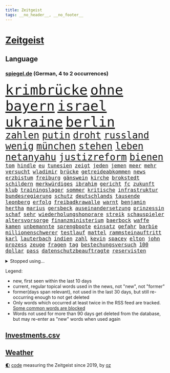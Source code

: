 ```yaml
---
title: Zeitgeist
tags: __no_header__, __no_footer__
---
```


# [Zeitgeist](https://oliz.io/zeitgeist/)

## Language

<h3><a href="https://www.spiegel.de" target="_blank">spiegel.de</a> (German, 4 to 2 occurrences)</h3>
<p style="font-family:monospace">
<span style="font-size:32pt"><a href="news_links.html#krimbrücke" class="current">krimbrücke</a></span>
<span style="font-size:32pt"><a href="news_links.html#ohne" class="current">ohne</a></span>
<span style="font-size:32pt"><a href="news_links.html#bayern" class="current">bayern</a></span>
<span style="font-size:32pt"><a href="news_links.html#israel" class="current">israel</a></span>
<span style="font-size:32pt"><a href="news_links.html#ukraine" class="current">ukraine</a></span>
<span style="font-size:32pt"><a href="news_links.html#berlin" class="current">berlin</a></span>
<br>
<span style="font-size:22pt"><a href="news_links.html#zahlen" class="current">zahlen</a></span>
<span style="font-size:22pt"><a href="news_links.html#putin" class="current">putin</a></span>
<span style="font-size:22pt"><a href="news_links.html#droht" class="current">droht</a></span>
<span style="font-size:22pt"><a href="news_links.html#russland" class="current">russland</a></span>
<span style="font-size:22pt"><a href="news_links.html#wenig" class="current">wenig</a></span>
<span style="font-size:22pt"><a href="news_links.html#münchen" class="current">münchen</a></span>
<span style="font-size:22pt"><a href="news_links.html#stehen" class="current">stehen</a></span>
<span style="font-size:22pt"><a href="news_links.html#leben" class="current">leben</a></span>
<span style="font-size:22pt"><a href="news_links.html#netanyahu" class="current">netanyahu</a></span>
<span style="font-size:22pt"><a href="news_links.html#justizreform" class="current">justizreform</a></span>
<span style="font-size:22pt"><a href="news_links.html#bienen" class="current">bienen</a></span>
<br>
<span style="font-size:12pt"><a href="news_links.html#tom" class="current">tom</a></span>
<span style="font-size:12pt"><a href="news_links.html#hindle" class="new">hindle</a></span>
<span style="font-size:12pt"><a href="news_links.html#eu" class="current">eu</a></span>
<span style="font-size:12pt"><a href="news_links.html#tunesien" class="current">tunesien</a></span>
<span style="font-size:12pt"><a href="news_links.html#zeigt" class="current">zeigt</a></span>
<span style="font-size:12pt"><a href="news_links.html#jeden" class="current">jeden</a></span>
<span style="font-size:12pt"><a href="news_links.html#jemen" class="new">jemen</a></span>
<span style="font-size:12pt"><a href="news_links.html#meer" class="current">meer</a></span>
<span style="font-size:12pt"><a href="news_links.html#mehr" class="current">mehr</a></span>
<span style="font-size:12pt"><a href="news_links.html#versucht" class="current">versucht</a></span>
<span style="font-size:12pt"><a href="news_links.html#wladimir" class="current">wladimir</a></span>
<span style="font-size:12pt"><a href="news_links.html#brücke" class="current">brücke</a></span>
<span style="font-size:12pt"><a href="news_links.html#getreideabkommen" class="current">getreideabkommen</a></span>
<span style="font-size:12pt"><a href="news_links.html#news" class="current">news</a></span>
<span style="font-size:12pt"><a href="news_links.html#erzbistum" class="current">erzbistum</a></span>
<span style="font-size:12pt"><a href="news_links.html#freiburg" class="current">freiburg</a></span>
<span style="font-size:12pt"><a href="news_links.html#gänswein" class="current">gänswein</a></span>
<span style="font-size:12pt"><a href="news_links.html#kirche" class="current">kirche</a></span>
<span style="font-size:12pt"><a href="news_links.html#brokstedt" class="current">brokstedt</a></span>
<span style="font-size:12pt"><a href="news_links.html#schildern" class="current">schildern</a></span>
<span style="font-size:12pt"><a href="news_links.html#merkwürdiges" class="new">merkwürdiges</a></span>
<span style="font-size:12pt"><a href="news_links.html#ibrahim" class="current">ibrahim</a></span>
<span style="font-size:12pt"><a href="news_links.html#gericht" class="current">gericht</a></span>
<span style="font-size:12pt"><a href="news_links.html#fc" class="current">fc</a></span>
<span style="font-size:12pt"><a href="news_links.html#zukunft" class="current">zukunft</a></span>
<span style="font-size:12pt"><a href="news_links.html#klub" class="current">klub</a></span>
<span style="font-size:12pt"><a href="news_links.html#trainingslager" class="new">trainingslager</a></span>
<span style="font-size:12pt"><a href="news_links.html#sommer" class="current">sommer</a></span>
<span style="font-size:12pt"><a href="news_links.html#kritische" class="current">kritische</a></span>
<span style="font-size:12pt"><a href="news_links.html#infrastruktur" class="current">infrastruktur</a></span>
<span style="font-size:12pt"><a href="news_links.html#bundesregierung" class="current">bundesregierung</a></span>
<span style="font-size:12pt"><a href="news_links.html#schutz" class="current">schutz</a></span>
<span style="font-size:12pt"><a href="news_links.html#deutschlands" class="current">deutschlands</a></span>
<span style="font-size:12pt"><a href="news_links.html#tausende" class="current">tausende</a></span>
<span style="font-size:12pt"><a href="news_links.html#leonberg" class="new">leonberg</a></span>
<span style="font-size:12pt"><a href="news_links.html#erfolg" class="current">erfolg</a></span>
<span style="font-size:12pt"><a href="news_links.html#freibadkrawalle" class="new">freibadkrawalle</a></span>
<span style="font-size:12pt"><a href="news_links.html#warnt" class="current">warnt</a></span>
<span style="font-size:12pt"><a href="news_links.html#benjamin" class="current">benjamin</a></span>
<span style="font-size:12pt"><a href="news_links.html#hertha" class="current">hertha</a></span>
<span style="font-size:12pt"><a href="news_links.html#marius" class="current">marius</a></span>
<span style="font-size:12pt"><a href="news_links.html#gersbeck" class="new">gersbeck</a></span>
<span style="font-size:12pt"><a href="news_links.html#auseinandersetzung" class="current">auseinandersetzung</a></span>
<span style="font-size:12pt"><a href="news_links.html#prinzessin" class="current">prinzessin</a></span>
<span style="font-size:12pt"><a href="news_links.html#schaf" class="new">schaf</a></span>
<span style="font-size:12pt"><a href="news_links.html#sehr" class="current">sehr</a></span>
<span style="font-size:12pt"><a href="news_links.html#wiederholungshonorare" class="new">wiederholungshonorare</a></span>
<span style="font-size:12pt"><a href="news_links.html#streik" class="current">streik</a></span>
<span style="font-size:12pt"><a href="news_links.html#schauspieler" class="current">schauspieler</a></span>
<span style="font-size:12pt"><a href="news_links.html#altersvorsorge" class="current">altersvorsorge</a></span>
<span style="font-size:12pt"><a href="news_links.html#finanzministerium" class="current">finanzministerium</a></span>
<span style="font-size:12pt"><a href="news_links.html#baerbock" class="current">baerbock</a></span>
<span style="font-size:12pt"><a href="news_links.html#waffe" class="current">waffe</a></span>
<span style="font-size:12pt"><a href="news_links.html#kamen" class="current">kamen</a></span>
<span style="font-size:12pt"><a href="news_links.html#unbemannte" class="new">unbemannte</a></span>
<span style="font-size:12pt"><a href="news_links.html#sprengboote" class="new">sprengboote</a></span>
<span style="font-size:12pt"><a href="news_links.html#einsatz" class="current">einsatz</a></span>
<span style="font-size:12pt"><a href="news_links.html#gefahr" class="current">gefahr</a></span>
<span style="font-size:12pt"><a href="news_links.html#barbie" class="current">barbie</a></span>
<span style="font-size:12pt"><a href="news_links.html#millionenschwerer" class="new">millionenschwerer</a></span>
<span style="font-size:12pt"><a href="news_links.html#testlauf" class="new">testlauf</a></span>
<span style="font-size:12pt"><a href="news_links.html#mattel" class="new">mattel</a></span>
<span style="font-size:12pt"><a href="news_links.html#rammsteinauftritt" class="new">rammsteinauftritt</a></span>
<span style="font-size:12pt"><a href="news_links.html#karl" class="current">karl</a></span>
<span style="font-size:12pt"><a href="news_links.html#lauterbach" class="current">lauterbach</a></span>
<span style="font-size:12pt"><a href="news_links.html#indien" class="current">indien</a></span>
<span style="font-size:12pt"><a href="news_links.html#zahl" class="current">zahl</a></span>
<span style="font-size:12pt"><a href="news_links.html#kevin" class="current">kevin</a></span>
<span style="font-size:12pt"><a href="news_links.html#spacey" class="current">spacey</a></span>
<span style="font-size:12pt"><a href="news_links.html#elton" class="current">elton</a></span>
<span style="font-size:12pt"><a href="news_links.html#john" class="current">john</a></span>
<span style="font-size:12pt"><a href="news_links.html#prozess" class="current">prozess</a></span>
<span style="font-size:12pt"><a href="news_links.html#zeuge" class="current">zeuge</a></span>
<span style="font-size:12pt"><a href="news_links.html#fragen" class="current">fragen</a></span>
<span style="font-size:12pt"><a href="news_links.html#tag" class="current">tag</a></span>
<span style="font-size:12pt"><a href="news_links.html#bestechungsversuch" class="new">bestechungsversuch</a></span>
<span style="font-size:12pt"><a href="news_links.html#100" class="current">100</a></span>
<span style="font-size:12pt"><a href="news_links.html#dollar" class="current">dollar</a></span>
<span style="font-size:12pt"><a href="news_links.html#pass" class="current">pass</a></span>
<span style="font-size:12pt"><a href="news_links.html#datenschutzbeauftragte" class="new">datenschutzbeauftragte</a></span>
<span style="font-size:12pt"><a href="news_links.html#reservisten" class="new">reservisten</a></span>
</p>
<details>
<summary>Stopped using...</summary>
<p class="former" style="font-size:12pt">
einwohner(998) jan(998) coronakrise(997) gesunken(997) spuren(997) vergeben(997) vermehrt(997) versprach(997) atmosphäre(996) überzeugt(996) italiens(995) klagt(995) partie(995) 37(994) 75(994) schiff(994) summe(994) theater(994) trauer(994) version(994) gehe(993) jobs(993) korruption(993) witz(993) bernd(992) erinnerungen(992) eustaaten(992) fielen(992) nahmen(992) prominente(992) stoßen(992) zahlung(992) bitte(991) george(991) hans(991) krankheit(991) positiv(991) rasant(991) tieren(991) ursula(991) beachten(990) brutale(990) entlastet(990) fbi(990) politischen(990) respekt(990) schwangere(990) anbieten(989) behandlung(989) daraufhin(989) deutet(989) gegenteil(989) märz(989) strafen(989) beweisen(988) hotel(988) müller(988) nutzte(988) premiere(988) usregierung(988) ökonom(988) 29(987) eingereicht(987) nürnberg(987) stück(987) österreichische(987) 33(986) entscheidenden(986) mancherorts(986) oppositionelle(986) 32(985) demonstrationen(985) distanziert(985) englische(985) halben(985) leyen(985) schicksal(985) venezuela(985) spekuliert(984) auswirkungen(983) lkw(983) träumen(983) wachstum(983) wählen(983) aufruf(982) besuchen(982) eigentümer(982) vorgaben(982) weltwirtschaft(982) wende(982) wohnhaus(981) lücke(980) verband(980) verbände(980) ehepaar(979) geprägt(978) vorsprung(978) nase(977) schlimmste(977) einnahmen(976) enge(976) schnellen(976) weckt(976) 28(975) distanz(974) provokation(973) sitzen(973) sitzung(973) spitzenreiter(973) bezahlen(972) rechtzeitig(972) top(971) politikerin(970) schrecken(970) angehörige(969) näher(969) betrifft(967) februar(966) mitarbeiterin(964) vorwürfen(964) enorme(960) whatsapp(960) sportler(959) museum(958) einblick(957) sarah(956) möglichkeiten(953) olympia(953) liberalen(942) startup(941) gelangen(929) politischer(925) berichtete(903) 95(887) höheres(887) fotografiert(876) expräsidenten(871) josef(855) strecken(827) gewalttat(805) interessen(798) gestanden(776) kontinent(757) müll(749) spiegelreporter(749) seither(739) sammelt(736) veröffentlichung(721) zwingen(720) cup(718) vegas(704) gremium(702) dörfer(692) parlaments(685) expertin(681) erkrankte(678) übertragen(677) drauf(676) nachspielzeit(676) dax(672) erhofft(671) börsen(670) schlafen(666) mike(665) zorn(664) überraschende(658) integration(653) wachsende(646) floyd(640) großbank(636) 15000(632) amtskollegen(629) energiekosten(629) minus(625) spezielle(624) station(624) wichtiges(624) beider(623) hendrik(621) rauswurf(620) studenten(607) 74(605) menschlichkeit(605) hafenstadt(604) euländer(597) versuche(594) michel(591) netflixserie(591) nutzung(587) gestiegene(581) schärfere(580) zehnjähriger(580) invasion(575) historischer(574) einfacher(571) management(570) brennt(566) ärztin(563) möchten(553) weltbekannt(546) gefechte(542) verkündete(534) handwerk(525) nutzten(525) spielern(524) spaltung(522) wahlrechtsreform(520) vergleichsweise(517) schlacht(505) fehlverhalten(503) gekämpft(503) marc(495) versagen(491) verspätungen(491) zugesagt(491) spiegeltitelstory(490) rené(488) stammen(487) südamerika(480) fußballspiel(476) gefolgt(476) abtreibungen(475) baustelle(467) bewusst(464) schmerzen(464) kriegsverbrechen(463) links(462) drücken(459) modernen(459) ergab(457) nationalelf(455) starkes(455) angestellte(453) indem(451) zuflucht(451) auslöser(443) zusätzlich(443) arbeitslosigkeit(438) tatverdächtiger(434) haare(432) golden(425) abgeschaltet(412) ankara(412) franzosen(411) erfurt(408) sylt(408) exuspräsident(407) rüsten(406) europaparlament(397) außergewöhnlichen(393) erdoğans(393) ernannt(391) 54(390) 21jähriger(388) irans(387) verheerend(383) panne(382) 86(381) idol(381) tempel(380) profi(378) feuert(375) wohnmobil(375) rudert(374) unentschieden(373) osnabrück(371) polizeibeamte(371) partnerin(370) finanzen(367) geste(366) kampagne(365) energieversorger(361) demenz(360) eigenheim(359) großaufgebot(358) ungerecht(353) streikt(351) islamisten(350) musikerin(349) verbrauch(349) folgten(348) rechtliche(348) usmilitär(347) medizinische(346) bemühungen(343) toilette(343) rishi(342) sunak(342) schottlands(341) gerufen(335) zivile(335) original(334) linien(331) seltsam(331) importiert(330) moderator(329) zahlte(328) brandt(326) erkranken(325) manipulation(324) giorgia(323) meloni(323) professor(323) schreitet(323) sperren(323) ganzes(320) auszusetzen(319) bach(318) frühjahr(318) quatsch(318) komplikationen(317) ernstfall(309) verschärfung(309) aufzugeben(308) gewässer(308) angler(305) spurensuche(305) bellingham(304) jude(304) nachspiel(302) richtete(302) chefredakteurin(301) bauch(297) preisgekrönte(297) senders(296) bussen(294) auseinander(292) benko(292) erzielte(292) granaten(292) angriffskriegs(290) engen(287) kanadischen(287) flüchtlingsunterkunft(286) raumfahrt(285) winzer(285) aufruhr(283) entzieht(283) wasserversorgung(280) drohung(276) emissionen(276) frühling(274) treibhausgase(273) eingriff(270) dokumentieren(269) elektronische(269) legendär(269) persönlichen(268) verhältnissen(266) mögen(264) militärexperten(263) asyl(262) nebel(262) wahlsieg(262) heizt(261) schiffsverkehr(261) knappe(260) zitiert(260) eröffnete(258) indonesien(256) abbruch(252) kopftuch(252) stießen(250) kampfpanzern(248) leukämie(248) anerkannt(246) ernennt(246) sexualstraftaten(246) lateinamerika(245) chaotische(244) dichter(243) p(242) westküste(242) 49euroticket(241) befragung(241) dubai(241) hunderten(240) operiert(240) gary(238) fusion(237) billigt(236) widmen(236) digital(235) ioc(235) ausverkauft(231) credit(228) bowie(227) journalistenverband(226) gleise(225) gesprengt(224) transportiert(224) drosseln(223) figuren(223) weltcup(223) umso(221) unesco(221) usfirma(221) aufgebaut(217) eingestuft(217) wirtschaftliche(217) erlebnisse(216) route(216) serben(215) freiheitsstrafen(213) wachsenden(213) kommentiert(212) tomaten(210) roland(208) unterbringung(208) apotheken(207) 2011(204) melbourne(204) pence(204) verlorenen(204) affen(203) güterzug(203) auflaufen(202) banker(202) infos(201) vermeldet(201) gefallene(200) geschosse(199) naturschützer(199) aggressiver(198) flaggen(198) missbrauchte(198) geerbt(196) satt(196) traut(195) unterzogen(195) einsatzkräften(194) escooter(193) verarbeiten(193) verwandte(193) aufgelöst(192) kinderzimmer(192) tauchte(192) arbeitsplätze(191) parkplatz(191) al(190) rekordhoch(190) cook(189) überstanden(187) meinungen(186) ostafrika(185) philadelphia(185) tourismus(185) woke(185) eva(184) weltsport(184) naher(182) veränderte(182) faschisten(181) zufriedener(180) grundlegenden(178) kopiert(178) stanley(178) verbraucht(178) stationen(176) interessante(175) vorstand(175) verleger(173) 18jähriger(172) erlag(172) lebensgefahr(172) ladung(171) radio(171) springen(170) stiehlt(170) todesopfern(170) eindämmen(168) eughurteil(168) luftverschmutzung(168) panzern(168) mehrjährigen(167) vornamen(167) landwirte(166) bukarest(165) ertragen(164) gerungen(164) initiative(164) normale(164) oberhaupt(164) verschärfte(164) anhörung(162) prinzen(162) sprüche(161) shows(160) verteidigungsministeriums(159) baute(158) leopard(158) ostküste(158) nähert(157) schwinden(157) nordamerika(156) financial(155) neunzigerjahren(155) queensland(155) fahrbahn(154) leon(154) abnehmen(153) nochmals(153) antisemitischer(152) junges(152) raketenangriff(152) messe(151) aufgearbeitet(150) verschleppt(150) billy(149) kriegsgebiet(149) begleiter(148) belarussischer(148) täuschung(148) vorgeschmack(147) baumann(146) vorzubereiten(146) fluggesellschaft(145) heiratsantrag(145) kennzeichnung(145) ländlichen(145) oberstaatsanwalt(144) zubehör(144) aufbruch(143) auslandsreise(143) hadern(143) immobilienbesitzer(143) berlinbrandenburg(142) günstigen(141) niederösterreich(141) segelboot(141) ingenieur(140) km/h(140) rechtsaußen(140) schleswigholsteins(140) positives(139) wessen(139) geflossen(138) 46(137) freiburger(137) kolumbianischen(137) limousine(137) rücksicht(137) erforschen(136) schöner(136) stausee(136) 1600(135) sturgeon(135) umfassenden(135) laufzeit(134) siedlung(134) baltikum(133) weh(133) dicht(132) pausen(132) rechtfertigen(132) spö(132) außergewöhnlich(131) 2045(130) 31jähriger(130) bergung(130) hafencity(130) ministerpräsidenten(130) zutiefst(130) parteispitze(129) regulieren(129) weltmeisterin(128) toll(127) ukrainern(127) universal(126) unterbinden(126) dammbruch(125) gebäuden(125) markiert(125) rechner(125) wiederaufnahme(125) zwölften(125) asylverfahren(124) robertson(124) influencer(123) tui(123) college(122) leiterin(122) reddit(122) siebenjähriger(122) feinstaub(121) gedanken(121) nachbarschaft(121) stil(121) zerschlagung(121) erholt(120) historisch(120) müttern(120) stürzten(120) warnte(120) klum(119) rührt(119) fußballliga(118) mehrfacher(118) stürme(118) usaußenministerium(118) affleck(117) beurteilen(117) championsleaguefinale(117) flugobjekte(117) indigenen(117) bedecken(116) bemerkenswerte(116) carlson(116) jünger(116) löscharbeiten(116) tucker(116) austritt(115) baldige(115) konflikten(115) flieht(114) tony(114) verlegen(114) golfer(113) wasserknappheit(113) bunker(112) ukrainischem(112) arbeitsgericht(111) fristen(111) mythen(111) wagenknechts(111) bildungsministerin(110) klimastiftung(110) konkreten(110) mv(110) verwüstet(110) weitreichenden(110) ernsten(109) verbrennungsmotors(108) verrat(108) aufkommen(107) snp(107) verpassten(107) alassad(106) baschar(106) dachten(106) influencerinnen(106) reparieren(106) saied(106) wörter(106) elite(105) hellt(105) gangster(104) stürmt(104) wochenbeginn(104) hilflos(103) hinweg(103) waters(103) einkaufen(102) goretzka(102) aschaffenburg(101) gerangel(101) 101(100) versus(100) großzügige(99) jobcenter(99) medienmogul(99) schulkinder(99) ausweichen(98) axel(98) denkmal(98) dürren(98) gestresst(98) goldschatz(98) nikola(98) breiter(97) ebrahim(97) erfolgen(97) iea(97) sabotageakt(97) vermischt(97) vermögenswerte(97) anrufer(96) hauptrolle(96) passant(96) alabama(95) erwies(95) kopfüber(95) kurse(95) mutterkonzern(95) schalker(95) beides(94) kampfjet(94) bestandsaufnahme(93) gewaltiger(93) ostseepipelines(93) ministerpräsidentenkonferenz(92) mordkommission(92) mögliches(92) satellitendaten(92) schieben(92) sommerspielen(92) dnaanalyse(91) feindschaft(91) gesetzesänderung(91) rotterdam(91) senderchef(91) stundenweise(91) äußeren(91) 71jährige(90) bezichtigt(90) erfasste(90) holocaustmahnmal(90) linksfraktion(90) verkleinert(90) begründet(89) raubtier(89) tropensturm(89) abberufung(88) bewährung(88) jpmorgan(88) kindheitserinnerungen(88) unverändert(88) besorgnis(87) dfbnationalmannschaft(86) gefangen(86) hinderte(86) lichtverschmutzung(86) länderspiele(86) pfizer(86) ubs(86) vermarktet(86) datenbrille(85) dietrich(85) flusswasser(85) neonazis(85) schwimmbecken(85) befehle(84) beschuldigte(84) hirnforschung(84) involviert(84) methamphetamin(84) pomp(84) regierungssprecher(84) thermofenster(84) vision(84) erkämpfte(83) exparteichef(83) großhandelspreise(83) irren(83) minderheitsregierung(83) riexinger(83) abschalteinrichtungen(82) computertechnik(82) erlösung(82) hedgefonds(82) klassischer(82) pflegekräfte(82) wirtschaftswachstum(82) containerschiffe(81) erdöl(81) inflationär(81) abhängiger(80) ingenieure(80) klimakiller(80) rechtsstaat(80) wiegen(80) extremistische(79) geschwindigkeitsrekord(79) klimaschutzgesetz(79) kontroverses(79) psychiatrischen(79) 146(78) liveblog(78) milizionäre(78) monopol(78) musikbranche(78) paragrafen(78) siebeneinhalb(78) anwalts(77) augenzeugen(77) behaupten(77) droge(77) luftalarm(77) populisten(77) wahlkampfveranstaltung(77) ängsten(77) anonymer(76) dringt(76) fußballverband(76) gregg(76) milliardengeschäft(76) schwimmstar(76) sultan(76) tiny(76) ausbreiten(75) fassaden(75) radprofi(75) rebelliert(75) umsteigen(75) wiederzulassung(75) angewendet(74) belegschaft(74) mitmachen(74) womit(74) lehmann(73) ruhig(72) schenken(72) spieltisch(72) vorübergehenden(72) be(71) gerichtstermin(71) hassverbrechen(71) hexenjagd(71) karlheinz(71) kontakten(71) lina(71) linksextremistin(71) maxim(71) schränkte(71) tauben(71) würfel(71) 34jähriger(70) follower(70) keinerlei(70) kichatbots(70) lippen(70) heizungswende(69) kinderärzte(69) klimaschäden(69) kulturkampfs(69) präsidentschaftswahlen(69) weggefährten(69) damon(68) kröten(68) matt(68) meistverkaufte(68) missachtet(68) sekbeamte(68) stur(68) verschlossenen(68) abgerutscht(67) artemis(67) gebrauchen(67) heizwende(67) pragmatismus(67) taktiken(67) unveröffentlichte(67) assange(66) aufforderung(66) cia(66) cyberattacken(66) hergang(66) kennedys(66) machtmissbrauchs(66) orientierung(66) prärie(66) ausgezogen(65) blogger(65) drohgebärden(65) kid(65) landgerichts(65) nervennahrung(65) unterkünften(65) antrat(64) aufregend(64) besteigen(64) beweis(64) cnn(64) einfamilienhaus(64) fußballweltmeister(64) kampfflugzeugen(64) angezählt(63) dnatest(63) erzkonservative(63) großfeuer(63) linksextremismusprozess(63) nachbarschaftsstreit(63) schwelt(63) sonnenschutz(63) spürt(63) werbegesicht(63) überlegungen(63) anrufen(62) bachmutfront(62) erneuern(62) überzeugungen(62) justizministerium(61) persönlichkeiten(61) schlechtes(61) fischerboot(60) haushaltsbuch(60) industrienationen(60) kinderarbeit(60) religion(60) sofortprogramm(60) bundesbehörden(59) färbt(59) herausragende(59) jüterbog(59) kostümen(59) zunehmen(59) golfwelt(58) jobverlust(58) verarbeitet(58) berlusconis(57) diplomatenpass(57) khartum(57) sportart(57) bewerbung(56) denver(56) konfliktparteien(56) millionenhilfe(56) solarenergie(56) vollem(56) gefangenenaustausch(55) hinein(55) krefeld(55) kuba(55) look(55) rauchwolken(55) abwärtstrend(54) bediente(54) heizungsstreit(54) work(54) blühen(53) dárdai(53) exbildchefredakteur(53) mikroplastik(53) offengelegt(53) pál(53) übermäßige(53) dir(52) erfuhr(52) exhumiert(52) schmerzmittel(52) eingesammelt(51) erheblich(51) göttlichen(51) klimafragen(51) kurioses(51) nehme(51) neigt(51) verzerrt(51) windsors(51) biller(50) eindringlich(50) kiunternehmen(50) kroatische(50) schulleitungen(50) spottet(50) eindhoven(49) streikwelle(49) verbale(49) whale(49) bedient(48) benannt(48) life(48) nelles(48) rechtsextremistisch(48) schikane(48) 1979(47) branchenverband(47) detonationen(47) imperium(47) mühe(47) sachsenhausen(47) behauptungen(46) ebene(46) koffern(46) landesverband(46) lebensmittelhersteller(46) lgbtq(46) mantel(46) waldbränden(46) drang(45) house(45) luca(45) bewerbungsverfahren(44) bewusste(44) erstatten(44) landsmann(44) male(44) schätzen(44) usgeschichte(44) wasserstand(44) annahm(43) betreibern(43) feine(43) kentert(43) krokodile(43) landung(43) unterrichtet(43) übertragungsrechte(43) 5gausbau(42) besiegte(42) besprüht(42) chase(42) churchill(42) energieagentur(42) fertig(42) gaye(42) geregelt(42) landesverbände(42) raphael(42) schlucken(42) ultraleichtflugzeug(42) vernichtend(42) winston(42) effizienz(41) euaußengrenzen(41) raisi(41) tori(41) ussprinterin(41) wettert(41) wirtschaftsstaatssekretär(41) florenz(40) mehrfamilienhauses(40) nebenan(40) triple(40) zusammenfassung(40) gleichaltrigen(39) innen(39) lennard(39) arbeitsunfall(38) badeunfall(38) creme(38) lückenlose(38) nuggets(38) produktionsfirma(38) staatlicher(38) anfangsverdacht(37) autonome(37) brad(37) brienz(37) bud(37) durchleuchtet(37) füße(37) heiratet(37) impfstoff(37) militante(37) qual(37) schlagabtausch(37) transgenderinfluencerin(37) zurücktreten(37) geldstrafen(36) paramilitär(36) apotheker(35) ehemals(35) protassewitsch(35) schulleiter(35) versagt(35) versorger(35) absprung(34) außergerichtlich(34) härteren(34) höhlensystem(34) verlässlich(34) waldgebiet(34) wertverlust(34) wg(34) erkundet(33) expremierminister(33) jaber(33) luhansk(33) mobilität(33) prosiebensat1(33) rundfunkanstalt(33) sicherheitsrisiko(33) strömt(33) unoklimakonferenz(33) weltlage(33) achtjährigen(32) amtierenden(32) aufwand(32) axelspringerkonzern(32) füßen(32) hellmann(32) hinterlässt(32) kryptischen(32) schwerverletzten(32) verden(32) donezk(31) kommunalen(31) schulischen(31) spendenaffäre(31) wildnis(31) wortlaut(31) ausgeharrt(30) coinbase(30) geländegewinne(30) konkretisiert(30) nächte(30) oecd(30) einbestellt(29) endlosen(29) klarer(29) kurzfristige(29) oberster(29) organisationen(29) spree(29) bergsteiger(28) expremiers(28) ficht(28) gültig(28) kunstwerken(28) mittelmaß(28) begräbnis(27) flüchtlingszahlen(27) salvini(27) bundesrichterin(26) finaleinzug(26) gebietsgewinne(26) mitregieren(26) website(26) genauen(25) kurzer(25) french(24) mexikanische(24) soros(24) bundestagsdebatte(23) cop28(23) drastische(23) f16(23) fahndete(23) finalserie(23) mangelnden(23) massensterben(23) pakt(23) sand(23) unzulässig(23) windeln(23) annektieren(22) beschlagnahmen(22) betteln(22) schlucht(22) umweltschäden(22) anerkennen(21) conference(21) gebannt(21) jokić(21) juliane(21) seawatch(21) verfassungsbeschwerde(21) weine(21) zitierte(21) batterie(20) direktes(20) garage(20) klaut(20) schlinge(20) suchaktion(20) vorsorge(20) 30jährigen(19) aufrüsten(19) autofreie(19) buhrufe(19) elend(19) evangelikale(19) hautkrebs(19) koalitionäre(19) mitangeklagte(19) monaco(19) pfiffe(19) schießerei(19) veräußert(19) bluttaten(18) gesundheitsproblemen(18) inferno(18) tierischer(18) boulevardpresse(17) gefeierte(17) ufos(17) widerstands(17) wiederbelebt(17) würdigung(17) alfallah(16) amtssitz(16) kürzeste(16) noor(16) pacino(16) stocken(16) strengen(16) erfolgsgeheimnis(15) kennengelernt(15) muskeln(15) neugebauer(15) nördlichen(15) spitzengehälter(15) stehenden(15) toxische(15) ungleichheit(15) unwürdig(15) verwechslung(15) 1973(14) betreut(14) euasylreform(14) karikaturisten(14) linksextremisten(14) prorussische(14) triumphe(14) vorbestraft(14) dringender(13) gelebt(13) saftig(13) süßwasser(13) topteam(13) wendungen(13) einbringen(12) klimafreundlich(12) liter(12) rummenigge(12) schuf(12) unschönen(12) zealand(12) frauenfußball(11) gerettete(11) intendantin(11) kettensäge(11) klammern(11) kostenloses(11)
</p>
</details>
<p>Legend:
<ul>
<li><span class="new">new</span>, first seen within the last 10 days</li>
<li><span class="current">current</span>, regular topical words used in the news, not "new", not "former"</li>
<li><span class="former">former(days span relevant)</span>, not used in the last 30 days, but still re-occurring enough to not get deleted</li>
<li>Only words which occurred at least twice in the RSS feed are tracked. <a href="language/filters.py">Some common words are blocked</a></li>
<li>Words not used for more than 90 days get deleted from the database, but may re-enter as "new" words when used again</li>
</ul>
</p>

## [Investments](investments.html)[.csv](investments.csv)

## [Weather](weather.html)

<footer>
<a href="javascript:toggleTheme()" class="nav">🌓</a>
<a href="https://github.com/ooz/zeitgeist">code</a> measuring the Zeitgeist since 2019, by <a href="https://oliz.io">oz</a>
</footer>
